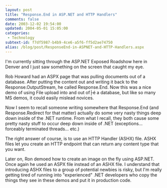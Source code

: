 ```yaml
---
layout: post
title: "Response.End in ASP.NET and HTTP Handlers"
comments: false
date: 2003-12-02 19:54:00
updated: 2004-05-01 15:05:00
categories:
 - Technology
subtext-id: f7df5987-b4b9-4ce6-a5f6-ff5d2ae74750
alias: /blog/post/ResponseEnd-in-ASPNET-and-HTTP-Handlers.aspx
---
```



I'm currently sitting through the ASP.NET Exposed Roadshow here in Denver and I just saw something on the screen that caught my eye. 

Rob Howard had an ASPX page that was pulling documents out of a database. After putting the content out and writing it back to the Response.OutputStream, he called Response.End. Now this was a nice demo of using File upload into and out of├é a database, but like so many MS demos, it could easily mislead novices. 

Now I seem to recall someone writing somewhere that Response.End (and Response.Redirect for that matter) actually do some very nasty things deep down inside of the .NET runtime. From what I recall, they both cause some pretty nasty stuff to occur deep down inside of .NET (exceptions... forceably terminated threads... etc.) 

The right answer of course, is to use an HTTP Handler (ASHX) file. ASHX files let you create an HTTP endpoint that can return any content type that you want. 

Later on, Ron demoed how to create an image on the fly using ASP.NET. Once again he used an ASPX file instead of an ASHX file. I understand that introducing ASHX files to a group of potential newbies is risky, but I'm really getting tired of running into "experienced" .NET developers who copy the things they see in these demos and put it in production code. 
